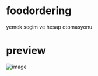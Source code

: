 # foodordering
yemek seçim ve hesap otomasyonu
# preview
![image](https://github.com/glmzmerve/foodordering/assets/124581140/c9b47c9b-00da-43b1-8069-76b6124c2245)



